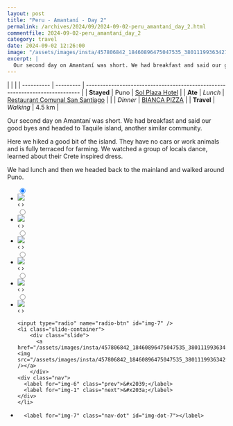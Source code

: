 ```yaml
---
layout: post
title: "Peru - Amantaní - Day 2"
permalink: /archives/2024/09/2024-09-02-peru_amantaní_day_2.html
commentfile: 2024-09-02-peru_amantaní_day_2
category: travel
date: 2024-09-02 12:26:00
image: "/assets/images/insta/457806842_18460896475047535_3801119936342713486_n_18055669264743552.jpg"
excerpt: |
  Our second day on Amantaní was short. We had breakfast and said our good byes and headed to Taquile island, another similar community.
---
```


|            |           |
| ---------- | --------- | ---------------------------------------------------------------------------- |
| **Stayed** | Puno      | [Sol Plaza Hotel](https://maps.app.goo.gl/6R9SHr91HuFwatm3A)                 |
| **Ate**    | _Lunch_   | [Restaurant Comunal San Santiago](https://maps.app.goo.gl/12rerq3HvpPuMhK96) |
|            | _Dinner_  | [BIANCA PIZZA](https://maps.app.goo.gl/YBxFbo1JNYJQeVfo9)                    |
| **Travel** | _Walking_ | 4.5 km                                                                       |

Our second day on Amantaní was short. We had breakfast and said our good byes and headed to Taquile island, another similar community.

Here we hiked a good bit of the island. They have no cars or work animals and is fully terraced for farming. We watched a group of locals dance, learned about their Crete inspired dress.

We had lunch and then we headed back to the mainland and walked around Puno.

<ul class="slides">
    <input type="radio" name="radio-btn" id="img-1" checked="checked" />
    <li class="slide-container">
        <div class="slide">
          <a href="/assets/images/insta/457559544_18460896502047535_6298007782820542426_n_18075370060483483.jpg"><img src="/assets/images/insta/457559544_18460896502047535_6298007782820542426_n_18075370060483483.jpg" /></a>
        </div>
    <div class="nav">
      <label for="img-7" class="prev">&#x2039;</label>
      <label for="img-2" class="next">&#x203a;</label>
    </div>
    </li>
        <input type="radio" name="radio-btn" id="img-2"  />
    <li class="slide-container">
        <div class="slide">
          <a href="/assets/images/insta/458294022_18460896511047535_7724136308842494864_n_17899936110003952.jpg"><img src="/assets/images/insta/458294022_18460896511047535_7724136308842494864_n_17899936110003952.jpg" /></a>
        </div>
    <div class="nav">
      <label for="img-1" class="prev">&#x2039;</label>
      <label for="img-3" class="next">&#x203a;</label>
    </div>
    </li>
        <input type="radio" name="radio-btn" id="img-3"  />
    <li class="slide-container">
        <div class="slide">
          <a href="/assets/images/insta/458111352_18460896523047535_5626688616578891906_n_18058269784733783.jpg"><img src="/assets/images/insta/458111352_18460896523047535_5626688616578891906_n_18058269784733783.jpg" /></a>
        </div>
    <div class="nav">
      <label for="img-2" class="prev">&#x2039;</label>
      <label for="img-4" class="next">&#x203a;</label>
    </div>
    </li>
        <input type="radio" name="radio-btn" id="img-4"  />
    <li class="slide-container">
        <div class="slide">
          <a href="/assets/images/insta/457740367_18460896532047535_196745866141017322_n_18041830022053033.jpg"><img src="/assets/images/insta/457740367_18460896532047535_196745866141017322_n_18041830022053033.jpg" /></a>
        </div>
    <div class="nav">
      <label for="img-3" class="prev">&#x2039;</label>
      <label for="img-5" class="next">&#x203a;</label>
    </div>
    </li>
        <input type="radio" name="radio-btn" id="img-5"  />
    <li class="slide-container">
        <div class="slide">
          <a href="/assets/images/insta/458208344_18460896541047535_3663708855143812399_n_18068396347594270.jpg"><img src="/assets/images/insta/458208344_18460896541047535_3663708855143812399_n_18068396347594270.jpg" /></a>
        </div>
    <div class="nav">
      <label for="img-4" class="prev">&#x2039;</label>
      <label for="img-6" class="next">&#x203a;</label>
    </div>
    </li>
        <input type="radio" name="radio-btn" id="img-6"  />
    <li class="slide-container">
        <div class="slide">
          <a href="/assets/images/insta/458192014_18460896550047535_949629496900148518_n_18118756867390696.jpg"><img src="/assets/images/insta/458192014_18460896550047535_949629496900148518_n_18118756867390696.jpg" /></a>
        </div>
    <div class="nav">
      <label for="img-5" class="prev">&#x2039;</label>
      <label for="img-7" class="next">&#x203a;</label>
    </div>
    </li>
    
    <input type="radio" name="radio-btn" id="img-7" />
    <li class="slide-container">
        <div class="slide">
          <a href="/assets/images/insta/457806842_18460896475047535_3801119936342713486_n_18055669264743552.jpg"><img src="/assets/images/insta/457806842_18460896475047535_3801119936342713486_n_18055669264743552.jpg" /></a>
        </div>
    <div class="nav">
      <label for="img-6" class="prev">&#x2039;</label>
      <label for="img-1" class="next">&#x203a;</label>
    </div>
    </li>
			
<li class="nav-dots">
      <label for="img-1" class="nav-dot" id="img-dot-1"></label>
      <label for="img-2" class="nav-dot" id="img-dot-2"></label>
      <label for="img-3" class="nav-dot" id="img-dot-3"></label>
      <label for="img-4" class="nav-dot" id="img-dot-4"></label>
      <label for="img-5" class="nav-dot" id="img-dot-5"></label>
      <label for="img-6" class="nav-dot" id="img-dot-6"></label>

      <label for="img-7" class="nav-dot" id="img-dot-7"></label>

</li>
</ul>
